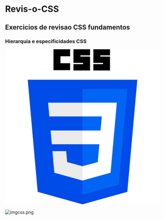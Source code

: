 # Revis-o-CSS
## Exercicios de revisao CSS fundamentos 

### Hierarquia e especificidades CSS 

![Imagem CSS](./img/imgcss.png)

<img scr="./imgcss.png" alt="imgcss.png">
